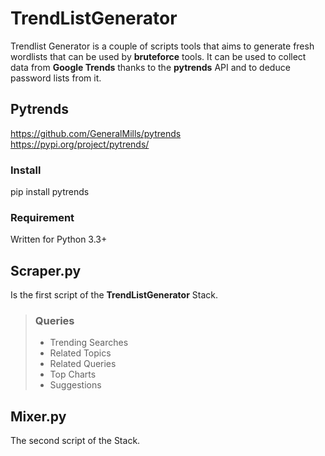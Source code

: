 # TrendListGenerator

Trendlist Generator is a couple of scripts tools that aims to generate fresh wordlists that can be used by **bruteforce** tools. It can be used to collect data from **Google Trends** thanks to the **pytrends** API and to deduce password lists from it.

## Pytrends
https://github.com/GeneralMills/pytrends  
https://pypi.org/project/pytrends/

### Install

pip install pytrends

### Requirement

Written for Python 3.3+

## Scraper.py

Is the first script of the **TrendListGenerator** Stack. 

> ### Queries
>
> - Trending Searches
> - Related Topics
> - Related Queries
> - Top Charts
> - Suggestions

## Mixer.py

The second script of the Stack.

